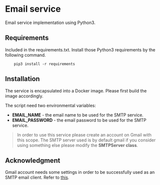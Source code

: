 # Email service

Email service implementation using Python3.

## Requirements

Included in the requirements.txt. Install those Python3 requirements by the following command.

```
    pip3 install -r requirements
```

## Installation 

The service is encapsulated into a Docker image. Please first build the image accordingly.

The script need two environmental variables:
* __EMAIL_NAME__ - the email name to be used for the SMTP service.
* __EMAIL_PASSWORD__ - the email password to be used for the SMTP service.

> In order to use this service please create an account on Gmail with this scope. The SMTP server used is by default gmail if you consider using something else please modify the __SMTPServer class__.

## Acknowledgment

Gmail account needs some settings in order to be successfully used as an SMTP email client. Refer to [this](https://github.com/matomo-org/matomo/issues/8613).